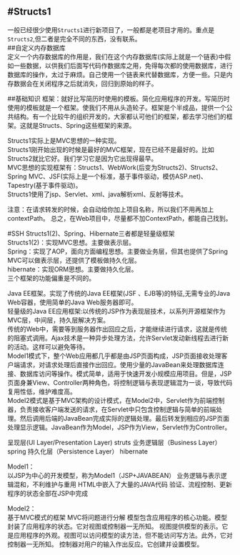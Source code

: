#Structs1
-----
一般已经很少使用`Structs1`进行新项目了，一般都是老项目才用的。重点是`Structs2`,但二者是完全不同的东西，没有联系。  
##自定义内存数据库  
定义一个内存数据库的作用是，我们在这个内存数据库(实际上就是一个链表)中假如一些数据，以供我们后面写代码作数据库之用，免得每次都的使用数据库，进行数据库的操作，太过于麻烦。自己使用一个链表来代替数据库，方便一些。只是内存数据会在关闭程序之后就消失，回归到原始的样子。  

##基础知识
框架：就好比写简历时使用的模板。简化应用程序的开发。写简历时使用的模板就是一个框架。使我们不用从头造轮子。框架是个半成品，提供一个公共结构。有一个比较牛的组织开发的，大家都认可他们的框架，都去学习他们的框架。这就是Structs、Spring这些框架的来源。  

Structs1实际上是MVC思想的一种实现。  
Structs1刚开始出现的时候是最好的MVC框架，现在已经不是最好的。比如Structs2就比它好。我们学习它是因为它出现得最早。  
MVC思想的实现框架有：Structs1、WebWork(后变为Structs2)、Structs2、Spring MVC、JSF(实际上是一个标准，基于事件驱动，模仿ASP.net)、Tapestry(基于事件驱动)。  
Structs1使用了jsp、Servlet、xml、java解析xml、反射等技术。  

注意：在请求转发的时候，会自动给你加上项目名称，所以我们不用再加上contextPath。
总之，在Web项目中，尽量都不加ContextPath，都能自己找到。

#SSH
Structs1(2)、Spring、Hibernate三者都是轻量级框架  
Structs1(2)：实现MVC思想。主要做表示层。  
Spring：实现了AOP，面向方面编程思想。主要做业务层，但其也提供了Spring MVC可以做表示层，还提供了模板做持久化层。  
hibernate：实现ORM思想。主要做持久化层。  
三个框架的功能偏重是不同的。  

Java EE框架。实现了传统的Java EE框架(JSF
、EJB等)的特征,无需专业的Java Web容器，使用简单的Java Web服务器即可。  
轻量级的Java EE应用框架:以传统的JSP作为表现层技术，以系列开源框架作为MVC层，中间层，持久层解决方案。  
传统的Web中，需要等到服务器作出回应之后，才能继续进行请求，这就是传统的阻塞式调用。Ajax技术是一种异步处理方法，允许Servlet发动新线程去进行新的活动。这样可以避免等待。  
Model1模式下，整个Web应用都几乎都是由JSP页面构成，JSP页面接收处理客户端请求，对请求处理后直接作出回应。使用少量的JavaBean来处理数据库连接、数据库访问等操作。模式简单，适用于快速开发小规模应用项目。但是，JSP页面身兼View、Controller两种角色，将控制逻辑与表现逻辑混为一谈，导致代码复用性低，维护难度高。  
Model2模式是基于MVC架构的设计模式，在Model2中，Servlet作为前端控制器，负责接收客户端发送的请求，在Servlet中只包含控制逻辑与简单的前端处理。然后调用后端的JavaBean完成实际的逻辑处理。最后转发到相应的JSP页面处理显示逻辑。JavaBean作为Model，JSP作为View，Servlet作为Controller。   


呈现层(UI Layer/Presentation Layer)
struts
业务逻辑层（Business Layer）
spring
持久化层（Persistence Layer）
hibernate



Model1：  
以JSP为中心的开发模型，称为Model1（JSP+JAVABEAN）
业务逻辑与表示逻辑混和，不利维护与重用
HTML中嵌入了大量的JAVA代码
验证、流程控制、更新程序的状态全部在JSP中完成


Model2：  
基于MVC模式的框架
MVC将问题进行分解
模型包含应用程序的核心功能。模型封装了应用程序的状态。它对视图或控制器一无所知。 
视图提供模型的表示。它是应用程序的外观。视图可以访问模型的读方法，但不能访问写方法。此外，它对控制器一无所知。
控制器对用户的输入作出反应。它创建并设置模型。  



